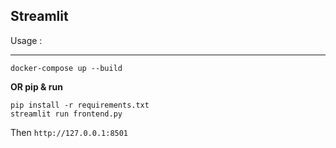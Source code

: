 ## Streamlit

Usage : <br/>
****
```
docker-compose up --build
```

**OR pip & run**
```
pip install -r requirements.txt
streamlit run frontend.py
```

Then
`http://127.0.0.1:8501`
